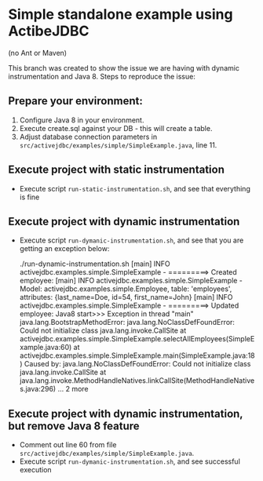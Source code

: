 # Simple standalone example using ActibeJDBC
(no Ant or Maven)

This branch was created to show the issue we are having with dynamic instrumentation and Java 8.
Steps to reproduce the issue:

## Prepare your environment:

1. Configure Java 8 in your environment.
2. Execute create.sql against your DB - this will create a table.
3. Adjust database connection parameters in `src/activejdbc/examples/simple/SimpleExample.java`, line 11.

## Execute project with static instrumentation

*  Execute script `run-static-instrumentation.sh`, and see that everything is fine

## Execute project with dynamic instrumentation

*  Execute script `run-dymanic-instrumentation.sh`, and see that you are getting an exception below:


    ./run-dynamic-instrumentation.sh
    [main] INFO activejdbc.examples.simple.SimpleExample - =========> Created employee:
    [main] INFO activejdbc.examples.simple.SimpleExample - Model: activejdbc.examples.simple.Employee, table: 'employees', attributes: {last_name=Doe, id=54, first_name=John}
    [main] INFO activejdbc.examples.simple.SimpleExample - =========> Updated employee:
    Java8 start>>>
    Exception in thread "main" java.lang.BootstrapMethodError: java.lang.NoClassDefFoundError: Could not initialize class java.lang.invoke.CallSite
        at activejdbc.examples.simple.SimpleExample.selectAllEmployees(SimpleExample.java:60)
        at activejdbc.examples.simple.SimpleExample.main(SimpleExample.java:18)
    Caused by: java.lang.NoClassDefFoundError: Could not initialize class java.lang.invoke.CallSite
        at java.lang.invoke.MethodHandleNatives.linkCallSite(MethodHandleNatives.java:296)
        ... 2 more

## Execute project with dynamic instrumentation, but remove Java 8 feature

* Comment out line 60 from file `src/activejdbc/examples/simple/SimpleExample.java`.
* Execute script `run-dymanic-instrumentation.sh`, and see successful execution



